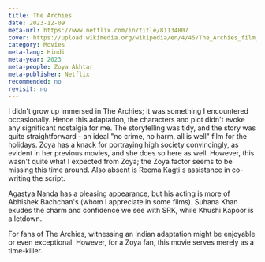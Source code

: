 ```yaml
---
title: The Archies
date: 2023-12-09
meta-url: https://www.netflix.com/in/title/81134807
cover: https://upload.wikimedia.org/wikipedia/en/4/45/The_Archies_film_poster.jpg
category: Movies
meta-lang: Hindi
meta-year: 2023
meta-people: Zoya Akhtar
meta-publisher: Netflix
recommended: no
revisit: no
---
```


I didn't grow up immersed in The Archies; it was something I encountered occasionally. Hence this adaptation, the characters and plot didn't evoke any significant nostalgia for me. The storytelling was tidy, and the story was quite straightforward - an ideal "no crime, no harm, all is well" film for the holidays. Zoya has a knack for portraying high society convincingly, as evident in her previous movies, and she does so here as well. However, this wasn't quite what I expected from Zoya; the Zoya factor seems to be missing this time around. Also absent is Reema Kagti's assistance in co-writing the script.

Agastya Nanda has a pleasing appearance, but his acting is more of Abhishek Bachchan's (whom I appreciate in some films). Suhana Khan exudes the charm and confidence we see with SRK, while Khushi Kapoor is a letdown.

For fans of The Archies, witnessing an Indian adaptation might be enjoyable or even exceptional. However, for a Zoya fan, this movie serves merely as a time-killer.